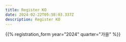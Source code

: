 ```yaml
---
title: Register KO
date: 2024-02-22T05:58:03.337Z
description: Register KO
---
```


{{% registration_form year="2024" quarter="가을" %}}
